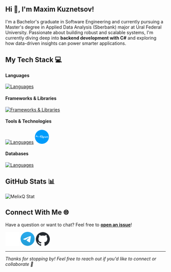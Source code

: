 ## Hi 👋, I'm Maxim Kuznetsov!

I'm a Bachelor's graduate in Software Engineering and currently pursuing a Master's degree in Applied Data Analysis (Sberbank) major at Ural Federal University. Passionate about building robust and scalable systems, I'm currently diving deep into **backend development with C#** and exploring how data-driven insights can power smarter applications.

## My Tech Stack 💻

#### Languages
[![Languages](https://skillicons.dev/icons?i=cs,py,java)](https://skillicons.dev)

#### Frameworks & Libraries
[![Frameworks & Libraries](https://skillicons.dev/icons?i=dotnet,fastapi)](https://skillicons.dev)

#### Tools & Technologies
[![Languages](https://skillicons.dev/icons?i=unity)](https://skillicons.dev) <img src="https://raw.githubusercontent.com/MelixQ/MelixQ/main/images/stack/aiogram.svg" alt="AIogram" width="44"/>

#### Databases
[![Languages](https://skillicons.dev/icons?i=postgres,mongo,redis)](https://skillicons.dev)

## GitHub Stats 📊

![MelixQ Stat](https://github-readme-stats.vercel.app/api?username=MelixQ&show_icons=true&theme=catppuccin_mocha)

## Connect With Me 🌐

Have a question or want to chat? Feel free to **[open an issue](https://github.com/MelixQ/MelixQ/issues)**!

[<img src="https://raw.githubusercontent.com/MelixQ/MelixQ/refs/heads/main/images/socials/vk.svg" alt="VK" width="44" />](https://vk.com/melix42)
[<img src="https://raw.githubusercontent.com/MelixQ/MelixQ/refs/heads/main/images/socials/telegram.svg" alt="Telegram" width="44" />](https://t.me/melix42)
[<img src="https://raw.githubusercontent.com/MelixQ/MelixQ/refs/heads/main/images/socials/github.svg" alt="GitHub" width="44" />](https://github.com/MelixQ)

---

*Thanks for stopping by! Feel free to reach out if you'd like to connect or collaborate 🤝*
